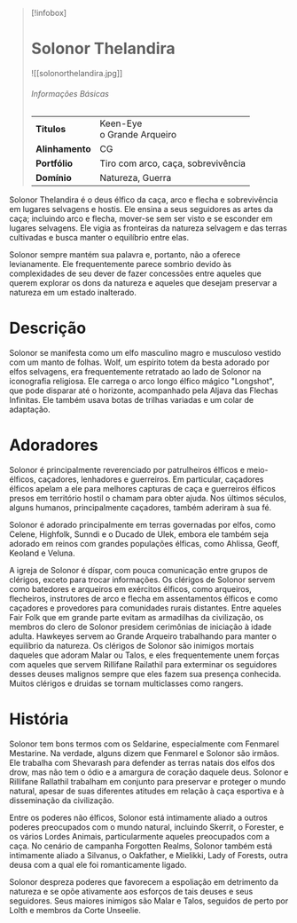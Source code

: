 > [!infobox]
> # Solonor Thelandira
> ![[solonorthelandira.jpg]]
> ###### Informações Básicas
> | | |
> | ---- | ---- |
> | **Titulos** | Keen-Eye<br/>o Grande Arqueiro |
> | **Alinhamento** | CG |
> | **Portfólio** | Tiro com arco, caça, sobrevivência |
> | **Domínio** | Natureza, Guerra |

Solonor Thelandira é o deus élfico da caça, arco e flecha e sobrevivência em lugares selvagens e hostis. Ele ensina a seus seguidores as artes da caça; incluindo arco e flecha, mover-se sem ser visto e se esconder em lugares selvagens. Ele vigia as fronteiras da natureza selvagem e das terras cultivadas e busca manter o equilíbrio entre elas.

Solonor sempre mantém sua palavra e, portanto, não a oferece levianamente. Ele frequentemente parece sombrio devido às complexidades de seu dever de fazer concessões entre aqueles que querem explorar os dons da natureza e aqueles que desejam preservar a natureza em um estado inalterado.

# Descrição
Solonor se manifesta como um elfo masculino magro e musculoso vestido com um manto de folhas. Wolf, um espírito totem da besta adorado por elfos selvagens, era frequentemente retratado ao lado de Solonor na iconografia religiosa. Ele carrega o arco longo élfico mágico "Longshot", que pode disparar até o horizonte, acompanhado pela Aljava das Flechas Infinitas. Ele também usava botas de trilhas variadas e um colar de adaptação.

# Adoradores
Solonor é principalmente reverenciado por patrulheiros élficos e meio-élficos, caçadores, lenhadores e guerreiros. Em particular, caçadores élficos apelam a ele para melhores capturas de caça e guerreiros élficos presos em território hostil o chamam para obter ajuda. Nos últimos séculos, alguns humanos, principalmente caçadores, também aderiram à sua fé.

Solonor é adorado principalmente em terras governadas por elfos, como Celene, Highfolk, Sunndi e o Ducado de Ulek, embora ele também seja adorado em reinos com grandes populações élficas, como Ahlissa, Geoff, Keoland e Veluna.

A igreja de Solonor é díspar, com pouca comunicação entre grupos de clérigos, exceto para trocar informações. Os clérigos de Solonor servem como batedores e arqueiros em exércitos élficos, como arqueiros, flecheiros, instrutores de arco e flecha em assentamentos élficos e como caçadores e provedores para comunidades rurais distantes. Entre aqueles Fair Folk que em grande parte evitam as armadilhas da civilização, os membros do clero de Solonor presidem cerimônias de iniciação à idade adulta. Hawkeyes servem ao Grande Arqueiro trabalhando para manter o equilíbrio da natureza. Os clérigos de Solonor são inimigos mortais daqueles que adoram Malar ou Talos, e eles frequentemente unem forças com aqueles que servem Rillifane Railathil para exterminar os seguidores desses deuses malignos sempre que eles fazem sua presença conhecida. Muitos clérigos e druidas se tornam multiclasses como rangers.

# História
Solonor tem bons termos com os Seldarine, especialmente com Fenmarel Mestarine. Na verdade, alguns dizem que Fenmarel e Solonor são irmãos. Ele trabalha com Shevarash para defender as terras natais dos elfos dos drow, mas não tem o ódio e a amargura de coração daquele deus. Solonor e Rillifane Rallathil trabalham em conjunto para preservar e proteger o mundo natural, apesar de suas diferentes atitudes em relação à caça esportiva e à disseminação da civilização.

Entre os poderes não élficos, Solonor está intimamente aliado a outros poderes preocupados com o mundo natural, incluindo Skerrit, o Forester, e os vários Lordes Animais, particularmente aqueles preocupados com a caça. No cenário de campanha Forgotten Realms, Solonor também está intimamente aliado a Silvanus, o Oakfather, e Mielikki, Lady of Forests, outra deusa com a qual ele foi romanticamente ligado.

Solonor despreza poderes que favorecem a espoliação em detrimento da natureza e se opõe ativamente aos esforços de tais deuses e seus seguidores. Seus maiores inimigos são Malar e Talos, seguidos de perto por Lolth e membros da Corte Unseelie.